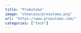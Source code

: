 ```yaml
---
title: "ProAutoma"
image: "showcase/proautoma.png"
url: "https://www.proautoma.com/"
categories: ["tech"]
---
```

